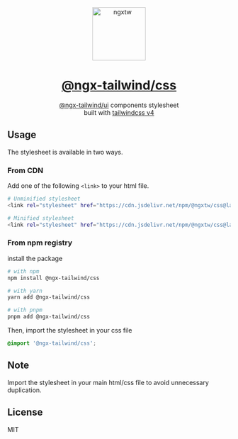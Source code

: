 <div align="center">
  <a href="https://www.ngxtw.com/">
    <img src="https://ngxtw-assets.pages.dev/ngxtw-logo-doc.png" alt="ngxtw" height="120" />
    <h1>@ngx-tailwind/css</h1>
  </a>
</div>

<div align="center">
<a href="https://www.npmjs.com/package/@ngx-tailwind/ui">@ngx-tailwind/ui</a> components stylesheet <br/> built with <a href="https://tailwindcss.com/">tailwindcss v4</a>
</div>

## Usage

The stylesheet is available in two ways.

### From CDN

Add one of the following `<link>` to your html file.

```sh
# Unminified stylesheet
<link rel="stylesheet" href="https://cdn.jsdelivr.net/npm/@ngxtw/css@latest/styles.css">

# Minified stylesheet
<link rel="stylesheet" href="https://cdn.jsdelivr.net/npm/@ngxtw/css@latest/styles.min.css">
```

### From npm registry

install the package

```sh
# with npm
npm install @ngx-tailwind/css

# with yarn
yarn add @ngx-tailwind/css

# with pnpm
pnpm add @ngx-tailwind/css
```

Then, import the stylesheet in your css file

```css
@import '@ngx-tailwind/css';
```

## Note

Import the stylesheet in your main html/css file to avoid unnecessary duplication.

## License

MIT
